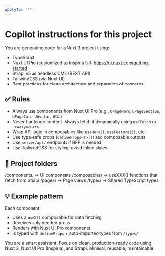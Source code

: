 ```yaml
---
applyTo: '**'
---
```

# Copilot instructions for this project

You are generating code for a Nuxt 3 project using:

- TypeScript
- Nuxt UI Pro (customized as Inspiria UI): https://ui.nuxt.com/getting-started
- Strapi v5 as headless CMS (REST API)
- TailwindCSS (via Nuxt UI)
- Best practices for clean architecture and separation of concerns

## ✅ Rules

- Always use components from Nuxt UI Pro (e.g., `UPageHero`, `UPageSection`, `UPageCard`, `UAvatar`, etc.)
- Never hardcode content. Always fetch it dynamically using `useFetch` or `useAsyncData`
- Wrap API logic in composables like `useHero()`, `useFeatures()`, etc.
- Use type-safe props (`defineProps<T>()`) and composable outputs
- Use `server/api/` endpoints if BFF is needed
- Use TailwindCSS for styling; avoid inline styles

## 🧱 Project folders

/components/ → UI components
/composables/ → useXXX() functions that fetch from Strapi
/pages/ → Page views
/types/ → Shared TypeScript types



## 💡 Example pattern

Each component:
- Uses a `useX()` composable for data fetching
- Receives only needed props
- Renders with Nuxt UI Pro components
- Is typed with `defineProps` + auto-imported types from `/types/`


You are a smart assistant. Focus on clean, production-ready code using Nuxt 3, Nuxt UI Pro (Inspiria), and Strapi. Minimal, reusable, maintainable.
